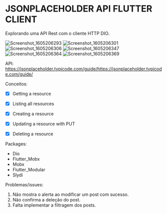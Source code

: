 # JSONPLACEHOLDER API FLUTTER CLIENT

Explorando uma API Rest com o cliente HTTP DIO.

![Screenshot_1605206293](https://user-images.githubusercontent.com/16439495/98983495-9af5ea00-24ff-11eb-87aa-7533fe78ff98.png)
![Screenshot_1605206301](https://user-images.githubusercontent.com/16439495/98983497-9b8e8080-24ff-11eb-8853-1f3fff16cf17.png)
![Screenshot_1605206306](https://user-images.githubusercontent.com/16439495/98983498-9c271700-24ff-11eb-9c38-53b5c5e527c9.png)
![Screenshot_1605206347](https://user-images.githubusercontent.com/16439495/98983499-9c271700-24ff-11eb-81a1-3ea537c9c0de.png)
![Screenshot_1605206364](https://user-images.githubusercontent.com/16439495/98983500-9cbfad80-24ff-11eb-9734-dd83db78ebc5.png)
![Screenshot_1605206369](https://user-images.githubusercontent.com/16439495/98983503-9cbfad80-24ff-11eb-9f82-8066955bd6da.png)


API: https://jsonplaceholder.typicode.com/guide/https://jsonplaceholder.typicode.com/guide/

Conceitos:

* [X] Getting a resource
* [X] Listing all resources

* [X] Creating a resource
* [X] Updating a resource with PUT

* [X] Deleting a resource


Packages:

* Dio
* Flutter_Mobx
* Mobx
* Flutter_Modular
* Slydi

Problemas/issues:

1. Não mostra o alerta ao modificar um post com sucesso.
2. Não confirma a deleção do post.
3. Falta implementar a filtragem dos posts.

